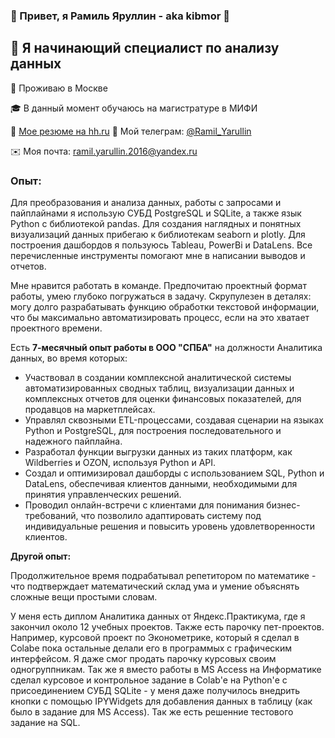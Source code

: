 ### 👋 Привет, я Рамиль Яруллин - aka kibmor 👋

## 🌱 Я начинающий специалист по анализу данных

📍 Проживаю в Москве

🎓 В данный момент обучаюсь на магистратуре в МИФИ

📄 [Мое резюме на hh.ru](https://hh.ru/applicant/resumes/view?resume=9211bdc1ff0bcf4ecf0039ed1f553849324962)
💬 Мой телеграм: [@Ramil_Yarullin](https://t.me/Ramil_Yarullin)

✉️ Моя почта: ramil.yarullin.2016@yandex.ru
### Опыт:
Для преобразования и анализа данных, работы с запросами и пайплайнами я использую СУБД PostgreSQL и SQLite, а также язык Python с библиотекой pandas. Для создания наглядных и понятных визуализаций данных прибегаю к библиотекам seaborn и plotly. Для построения дашбордов я пользуюсь Tableau, PowerBi и DataLens. Все перечисленные инструменты помогают мне в написании выводов и отчетов.

Мне нравится работать в команде. Предпочитаю проектный формат работы, умею глубоко погружаться в задачу. Скрупулезен в деталях: могу долго разрабатывать функцию обработки текстовой информации, что бы максимально автоматизировать процесс, если на это хватает проектного времени.

Есть **7-месячный опыт работы в ООО "СПБА"** на должности Аналитика данных, во время которых:
- Участвовал в создании комплексной аналитической системы автоматизированных сводных таблиц, визуализации данных и комплексных отчетов для оценки финансовых показателей, для продавцов на маркетплейсах.
- Управлял сквозными ETL-процессами, создавая сценарии на языках Python и PostgreSQL, для построения последовательного и надежного пайплайна.
- Разработал функции выгрузки данных из таких платформ, как Wildberries и OZON, используя Python и API.
- Создал и оптимизировал дашборды с использованием SQL, Python и DataLens, обеспечивая клиентов данными, необходимыми для принятия управленческих решений.
- Проводил онлайн-встречи с клиентами для понимания бизнес-требований, что позволило адаптировать систему под индивидуальные решения и повысить уровень удовлетворенности клиентов.

**Другой опыт:**

Продолжительное время подрабатывал репетитором по математике - что подтверждает математический склад ума и умение объяснять сложные вещи простыми словам.

У меня есть диплом Аналитика данных от Яндекс.Практикума, где я закончил около 12 учебных проектов. Также есть парочку пет-проектов. Например, курсовой проект по Эконометрике, который я сделал в Colabe пока остальные делали его в программых с графическим интерфейсом. Я даже смог продать парочку курсовых своим одногруппникам. Так же я вместо работы в MS Access на Информатике сделал курсовое и контрольное задание в Colab'е на Python'е с присоединением СУБД SQLite - у меня даже получилось внедрить кнопки с помощью IPYWidgets для добавления данных в таблицу (как было в задание для MS Access). Так же есть решенние тестового задание на SQL.

<!--
**Kibmor/Kibmor** is a ✨ _special_ ✨ repository because its `README.md` (this file) appears on your GitHub profile.

Here are some ideas to get you started:

- 🔭 I’m currently working on ...
- 🌱 I’m currently learning ...
- 👯 I’m looking to collaborate on ...
- 🤔 I’m looking for help with ...
- 💬 Ask me about ...
- 📫 How to reach me: ...
- 😄 Pronouns: ...
- ⚡ Fun fact: ...
-->
